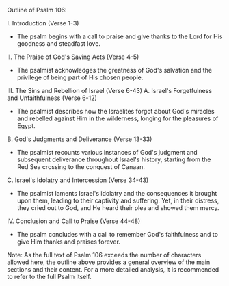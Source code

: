 Outline of Psalm 106:

I. Introduction (Verse 1-3)
- The psalm begins with a call to praise and give thanks to the Lord for His goodness and steadfast love.

II. The Praise of God's Saving Acts (Verse 4-5)
- The psalmist acknowledges the greatness of God's salvation and the privilege of being part of His chosen people.

III. The Sins and Rebellion of Israel (Verse 6-43)
A. Israel's Forgetfulness and Unfaithfulness (Verse 6-12)
- The psalmist describes how the Israelites forgot about God's miracles and rebelled against Him in the wilderness, longing for the pleasures of Egypt.

B. God's Judgments and Deliverance (Verse 13-33)
- The psalmist recounts various instances of God's judgment and subsequent deliverance throughout Israel's history, starting from the Red Sea crossing to the conquest of Canaan.

C. Israel's Idolatry and Intercession (Verse 34-43)
- The psalmist laments Israel's idolatry and the consequences it brought upon them, leading to their captivity and suffering. Yet, in their distress, they cried out to God, and He heard their plea and showed them mercy.

IV. Conclusion and Call to Praise (Verse 44-48)
- The psalm concludes with a call to remember God's faithfulness and to give Him thanks and praises forever.

Note: As the full text of Psalm 106 exceeds the number of characters allowed here, the outline above provides a general overview of the main sections and their content. For a more detailed analysis, it is recommended to refer to the full Psalm itself.